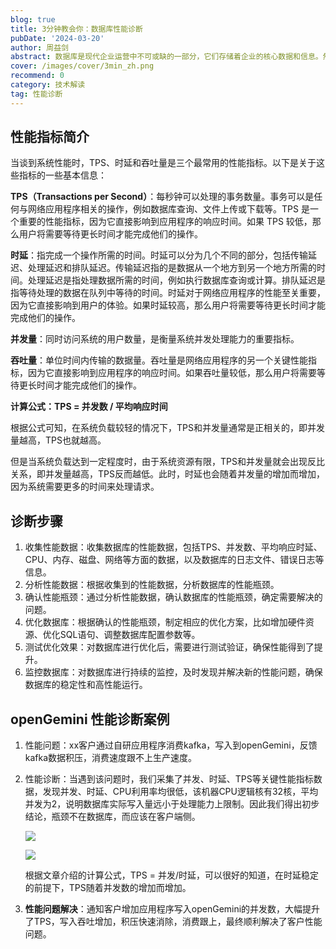 ```yaml
---
blog: true
title: 3分钟教会你：数据库性能诊断
pubDate: '2024-03-20'
author: 周益剑
abstract: 数据库是现代企业运营中不可或缺的一部分，它们存储着企业的核心数据和信息。然而，数据库性能问题是一个常见的挑战，它们可能导致系统崩溃、速度缓慢或数据丢失。因此，数据库性能诊断是必要的，以保证数据库的正常运行和高效性能
cover: /images/cover/3min_zh.png
recommend: 0
category: 技术解读
tag: 性能诊断
---
```


## 性能指标简介

当谈到系统性能时，TPS、时延和吞吐量是三个最常用的性能指标。以下是关于这些指标的一些基本信息：

**TPS（Transactions per Second）**：每秒钟可以处理的事务数量。事务可以是任何与网络应用程序相关的操作，例如数据库查询、文件上传或下载等。TPS 是一个重要的性能指标，因为它直接影响到应用程序的响应时间。如果 TPS 较低，那么用户将需要等待更长时间才能完成他们的操作。

**时延**：指完成一个操作所需的时间。时延可以分为几个不同的部分，包括传输延迟、处理延迟和排队延迟。传输延迟指的是数据从一个地方到另一个地方所需的时间。处理延迟是指处理数据所需的时间，例如执行数据库查询或计算。排队延迟是指等待处理的数据在队列中等待的时间。时延对于网络应用程序的性能至关重要，因为它直接影响到用户的体验。如果时延较高，那么用户将需要等待更长时间才能完成他们的操作。

**并发量**：同时访问系统的用户数量，是衡量系统并发处理能力的重要指标。

**吞吐量**：单位时间内传输的数据量。吞吐量是网络应用程序的另一个关键性能指标，因为它直接影响到应用程序的响应时间。如果吞吐量较低，那么用户将需要等待更长时间才能完成他们的操作。

**计算公式：TPS = 并发数 / 平均响应时间**

根据公式可知，在系统负载较轻的情况下，TPS和并发量通常是正相关的，即并发量越高，TPS也就越高。 

但是当系统负载达到一定程度时，由于系统资源有限，TPS和并发量就会出现反比关系，即并发量越高，TPS反而越低。此时，时延也会随着并发量的增加而增加，因为系统需要更多的时间来处理请求。



## 诊断步骤

1. 收集性能数据：收集数据库的性能数据，包括TPS、并发数、平均响应时延、CPU、内存、磁盘、网络等方面的数据，以及数据库的日志文件、错误日志等信息。
2. 分析性能数据：根据收集到的性能数据，分析数据库的性能瓶颈。
3. 确认性能瓶颈：通过分析性能数据，确认数据库的性能瓶颈，确定需要解决的问题。 
4. 优化数据库：根据确认的性能瓶颈，制定相应的优化方案，比如增加硬件资源、优化SQL语句、调整数据库配置参数等。
5. 测试优化效果：对数据库进行优化后，需要进行测试验证，确保性能得到了提升。
6. 监控数据库：对数据库进行持续的监控，及时发现并解决新的性能问题，确保数据库的稳定性和高性能运行。

## openGemini 性能诊断案例

1. 性能问题：xx客户通过自研应用程序消费kafka，写入到openGemini，反馈kafka数据积压，消费速度跟不上生产速度。

2. 性能诊断：当遇到该问题时，我们采集了并发、时延、TPS等关键性能指标数据，发现并发、时延、CPU利用率均很低，该机器CPU逻辑核有32核，平均并发为2，说明数据库实际写入量远小于处理能力上限制。因此我们得出初步结论，瓶颈不在数据库，而应该在客户端侧。

   ![](/images/docs_img/performance-1.png)

   ![](/images/docs_img/performance-2.png)

   根据文章介绍的计算公式，TPS = 并发/时延，可以很好的知道，在时延稳定的前提下，TPS随着并发数的增加而增加。

2. **性能问题解决**：通知客户增加应用程序写入openGemini的并发数，大幅提升了TPS，写入吞吐增加，积压快速消除，消费跟上，最终顺利解决了客户性能问题。
